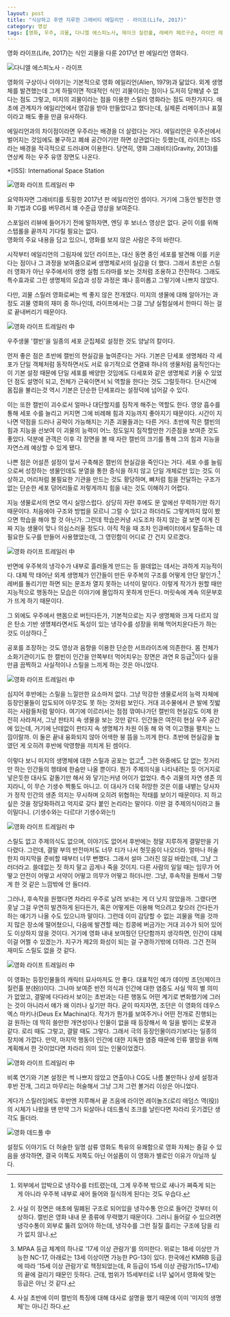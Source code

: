 ```yaml
---
layout: post
title: "식상하고 후엔 지루한 그래비티 에일리언 - 라이프(Life, 2017)"
category: 영상
tags: [영화, 우주, 괴물, 다니엘 에스피노사, 제이크 질런홀, 레베카 페르구손, 라이언 레이놀즈, 아리욘 바카레, 사나다 히로유키, 올가 디호비치나야]
---
```


영화 라이프(Life, 2017)는 식인 괴물을 다룬 2017년 판 에일리언 영화다.


![다니엘 에스피노사 - 라이프](https://lh3.googleusercontent.com/-LgmfSoG8oDA/WOoREhi4TeI/AAAAAAAATV8/DKImzli-G8Y6_qxqPc4QAmtoJEVfQzrdQCE0/s480/life-2017-movie-poster.jpg "그래비티를 첨가한 2017년판 에일리언 영화다.")


영화의 구상이나 이야기는 기본적으로 영화 에일리언(Alien, 1979)과 닮았다.
외계 생명체를 발견했는데 그게 하필이면 적대적인 식인 괴물이라는 점이나
도저히 당해낼 수 없다는 점도 그렇고,
미지의 괴물이라는 점을 이용한 스릴러 영화라는 점도 마찬가지다.
애초에 관계자가 에일리언에서 영감을 받아 만들었다고 했다는데,
실제론 리메이크나 표절이라고 해도 좋을 만큼 유사하다.

에일리언과의 차이점이라면 우주라는 배경을 더 살렸다는 거다.
에일리언은 우주선에서 벌어지는 것임에도 불구하고 폐쇄 공간이기만 하면 상관없다는 듯했는데,
라이프는 ISS라는 배경을 적극적으로 드러내며 이용한다.
당연히, 영화 그래비티(Gravity, 2013)를 연상케 하는 우주 유영 장면도 나온다.

*[ISS]: International Space Station


![영화 라이프 트레일러 中](https://lh3.googleusercontent.com/-mM8pzkFLm_o/WOot16KfRsI/AAAAAAAATWg/yZb8YHzggZglZo2dmG887590Sic8DoyhwCE0/w560/life-2017-movie-screenshot-01.jpg "괴물 스릴러 영화지만 그래비티로 익숙한 우주 유영 장면도 꽤 등장한다.")


요약하자면 그래비티를 토핑한 2017년 판 에일리언인 셈이다.
거기에 그동안 발전한 영화 기법과 CG를 버무려서 꽤 수준급 영상을 보여준다.


<div class="im im-info">
스포일러 리뷰에 들어가기 전에 말하자면, 엔딩 후 보너스 영상은 없다.
굳이 이를 위해 스텝롤을 끝까지 기다릴 필요는 없다.
</div>


<div class="im im-warning">
영화의 주요 내용을 담고 있으니, 영화를 보지 않은 사람은 주의 바란다.
</div>


시작부터 에일리언의 그림자에 있던 라이프는,
대신 동면 중인 세포를 발견해 이를 키운다는 점이나 그 과정을 보여줌으로써 생명체로서의 실감을 더 했다.
그래서 초반은 스릴러 영화가 아닌 우주에서의 생명 실험 드라마를 보는 것처럼 조용하고 잔잔하다.
그래도 특수효과로 그린 생명체의 모습과 성장 과정은 꽤나 흥미롭고 그렇기에 나쁘지 않았다.

다만, 괴물 스릴러 영화로써는 썩 좋지 않은 전개였다.
미지의 생물에 대해 알아가는 과정도 괴물 영화의 재미 중 하나인데,
라이프에서는 그걸 그냥 실험실에서 한마디 하는 걸로 끝내버리기 때문이다.


![영화 라이프 트레일러 中](https://lh3.googleusercontent.com/-JIbZcRQq028/WOouAkmItFI/AAAAAAAATWw/abXcfvsP72YbrY6hh7AN5PmJsh54sm84ACE0/w560/life-2017-movie-screenshot-02.jpg "생물 실험 장면으로 시작해 실감을 더 했다.")


우주생물 '캘빈'을 일종의 세포 군집체로 설정한 것도 양날의 칼이다.

먼저 좋은 점은 초반에 캘빈의 현실감을 높여준다는 거다.
기본은 단세포 생명체라 각 세포가 단일 객체처럼 동작하면서도 서로 유기적으로 연결돼 하나의 생물처럼 움직인다는 이 기본 설정 때문에
단일 세포를 배양한 것임에도 다세포와 같은 생명체로 키울 수 있었던 점도 설명이 되고,
전체가 근육이면서 뇌 역할을 한다는 것도 그럴듯하다.
단시간에 몸집을 불리는것 역시 기본은 단순한 단세포라는 설정덕에 넘어갈 수 있다.

이는 또한 캘빈이 괴수로서 얼마나 대단할지를 짐작게 해주는 역할도 한다.
영양 흡수를 통해 세포 수를 늘리고 커지면 그에 비례해 힘과 지능까지 좋아지기 때문이다.
시간이 지나면 약점을 드러나 공략이 가능해지는 기존 괴물들과는 다른 거다.
초반에 작은 캘빈의 힘과 지능을 선보여 이 괴물의 능력이 어느 정도일지 짐작할만한 기준점을 보여준 것도 좋았다.
덕분에 관객은 이후 각 장면을 볼 때 자란 캘빈의 크기를 통해 그의 힘과 지능을 자연스레 예상할 수 있게 됐다.

나쁜 점은 어설픈 설정이 앞서 구축해온 캘빈의 현실감을 죽인다는 거다.
세포 수를 늘림으로써 성장하는 생물인데도 분열을 통한 증식을 하지 않고 단일 개체로만 있는 것도 이상하고,
머리처럼 불필요한 기관을 만드는 것도 황당하며,
뼈처럼 힘을 전달하는 구조가 없는 단순한 세포 덩어리들로 저렇게까지 힘을 내는 것도 이해하기 어렵다.

지능 생물로서의 면모 역시 실망스럽다.
상당히 자란 후에도 문 앞에선 무력하기만 하기 때문이다.
처음에야 구조와 방법을 모르니 그럴 수 있다고 하더라도 그렇게까지 많이 봤으면 학습을 해야 할 것 아닌가.
그런데 학습은커녕 시도조차 하지 않는 걸 보면 이게 진짜 지능 생물이 맞나 의심스러울 정도다.
아직 작을 때 조차 인큐베이터에서 탈출하는 데 필요한 도구를 만들어 사용했었는데, 그 영민함이 어디로 간 건지 모르겠다.


![영화 라이프 트레일러 中](https://lh3.googleusercontent.com/-TN-zSwGMBXY/WOouIaKA81I/AAAAAAAATXA/KkFRCdKwxuEP82FVEOCwloCQp6n1I8EJgCE0/w560/life-2017-movie-screenshot-03.jpg "캘빈의 리즈 시절")


반면에 우주복의 냉각수가 내부로 흘러들게 만드는 등 쓸데없는 데서는 과하게 지능적이다.
대체 막 태어난 외계 생명체가 인간들이 만든 우주복의 구조를 어떻게 안단 말인가.[^1]
레버를 돌리기만 하면 되는 문조차 열지 못하는 녀석이 말이다.
이렇게 작가가 원할 때만 지능적으로 행동하는 모습은 이야기에 몰입하지 못하게 만든다.
머릿속에 계속 의문부호가 뜨게 하기 때문이다.

그 외에도 우주에서 맨몸으로 버틴다든가,
기본적으로는 지구 생명체와 크게 다르지 않은 탄소 기반 생명체라면서도
독성이 있는 냉각수를 성장을 위해 먹어치운다든가 하는 것도 이상하다.[^2]

[^1]: 외부에서 압박으로 냉각수를 터트렸는데, 그게 우주복 밖으로 새나가 쪄죽게 되는 게 아니라 우주복 내부로 새어 들어와 질식하게 된다는 것도 우습다.

[^2]: 사실 이 장면은 애초에 밀폐된 구조로 되어있을 냉각수통 안으로 들어간 것부터 이상하다. 캘빈은 영화 내내 문 종류에 무력했기 때문이다. 그러니 들어갈 수 있으려면 냉각수통이 외부로 뚫려 있어야 하는데, 냉각수를 그런 질질 흘리는 구조에 담을 리가 없지 않나.

공포를 조장하는 것도 영상과 음향을 이용한 단순한 서프라이즈에 의존한다.
몸 전체가 소화기관이기도 한 캘빈이 인간을 안쪽부터 먹어치우는 장면은
과연 R 등급[^3]이다 싶을 만큼 끔찍하고 사실적이나 스릴을 느끼게 하는 것은 아니었다.


![영화 라이프 트레일러 中](https://lh3.googleusercontent.com/-0i4J6-9UBkk/WOouOb5zS7I/AAAAAAAATXQ/oAwVLq4QwSw7xanQ-P94IB7hKNXcX0RBgCE0/w560/life-2017-movie-screenshot-04.jpg "R 등급의 이유를 보여준다.")


[^3]: MPAA 등급 체계의 하나로 '17세 이상 관람가'를 의미한다. 위로는 18세 이상만 가능한 NC-17, 아래로는 13세 이상이면 가능한 PG-13이 있다. 한국에선 KMRB 등급에 따라 '15세 이상 관람가'로 책정되었는데, R 등급이 15세 이상 관람가(15~17세)의 끝에 걸리기 때문인 듯하다. 근데, 범위가 15세부터로 너무 넓어서 영화에 맞는 등급은 아닌 것 같다.

심지어 후반에는 스릴을 느낄만한 요소마저 없다.
그냥 막강한 생물로서의 능력 자체에 등장인물들이 압도되어 아무것도 못 하는 것처럼 보인다.
거대 괴수물에서 큰 발에 짓밟히는 사람들처럼 말이다.
여기에 이르러서는 점점 깎여나가던 캘빈의 현실감도 이제 완전히 사라져서, 그냥 판타지 속 생물을 보는 것만 같다.
인간들은 여전히 현실 우주 공간에 있는데, 거기에 난데없이 판타지 속 생명체가 차원 이동 해 와 역 이고깽을 펼치는 느낌이랄까.
이 둘은 끝내 융화되지 않아 어색한 붕 뜸을 느끼게 한다.
초반에 현실감을 높였던 게 오히려 후반에 악영향을 끼치게 된 셈이다.

이렇다 보니 미지의 생명체에 대한 스릴과 공포는 없고[^4],
그런 와중에도 답 없는 짓거리만 하는 인간들의 행태에 한숨만 나올 뿐이다.
뭔가 주제의식을 나타내려는 듯 어거지로 넣은듯한 대사도 겉돌기만 해서 와 닿기는커녕 어이가 없었다.
촉수 괴물의 자연 생존 의지라니, 이 무슨 기생수 짝퉁도 아니고.
이 대사가 더욱 허망한 것은 이를 내뱉는 당사자가 정작 인간의 생존 의지는 무시하며 오히려 위협하는 작태를 보이기 때문이다.
지 하고 싶은 것을 정당화하려고 억지로 갖다 붙인 논리라는 말이다.
이딴 걸 주제의식이라고 들이밀다니.
(기생수와는 다르다! 기생수와는!)

[^4]: 사실 초반에 이미 캘빈의 특징에 대해 대사로 설명을 했기 때문에 이미 '미지의 생명체'는 아니긴 하다.


![영화 라이프 트레일러 中](https://lh3.googleusercontent.com/-Kk7l2a5W7tg/WOo0mpm12HI/AAAAAAAATYg/X9UHdq-p8JsVGMWIAUXDAHBUMi3SOjV0QCE0/w560/life-2017-movie-screenshot-07.jpg "갈수록 노답 인간들 때문에 한숨쉬는 이야기가 된다.")


스릴도 없고 주제의식도 없으며, 이야기도 없어서
후반에는 정말 지루하게 결말만을 기다렸다.
그런데, 결말 부의 반전마저도 너무 티가 나서 헛웃음이 나오더라.
얼마나 허술한지 마지막을 준비할 때부터 너무 뻔했다.
그래서 설마 그러진 않길 바랐는데, 그냥 그러더라고.
쓸데없는 짓 하지 말고 곱게나 죽을 것이지.
다른 사람의 일일 때는 임무가 어떻고 안전이 어떻고 서약이 어떻고 의무가 어떻고 하더니만.
그냥, 후속작을 원해서 그렇게 한 것 같은 느낌밖에 안 들더라.

그러나, 후속작을 원했다면 차라리 우주로 날려 보내는 게 더 낫지 않았을까.
그랬다면 훗날 그걸 우연히 발견하게 된다든가,
혹은 어떻게든 이용해 먹으려고 찾으러 간다든가 하는 얘기가 나올 수도 있으니까 말이다.
그런데 이미 감당할 수 없는 괴물을 먹을 것까지 많은 장소에 떨어쳤으니,
다음에 발견할 때는 킹콩에 버금가는 거대 괴수가 되어 있어도 이상하지 않을 것이다.
거기에 영화 내내 보여줬던 단단함까지 생각하면, 인간이 대체 이걸 어쩔 수 있겠는가.
지구가 제2의 화성이 되는 걸 구경하기밖에 더하랴.
그건 전혀 재미도 스릴도 없을 것 같다.


![영화 라이프 트레일러 中](https://lh3.googleusercontent.com/-wsB4y6WCEzM/WOow4SxUWtI/AAAAAAAATYI/i36yoxyaQ5c65-57B8FAOqyk0M-Di0HlACE0/w560/life-2017-movie-screenshot-05.jpg "뻔한 결말을 향해간다.")


이 영화는 등장인물들의 캐릭터 묘사마저도 안 좋다.
대표적인 예가 데이빗 조던(제이크 질런홀 분(扮))이다.
그나마 보여준 반전 의식과 인간에 대한 염증도 사실 딱히 별 의미가 없었고,
결말에 다다라서 보이는 초반과는 다른 행동도 어떤 계기로 변화했기에 그러는 것이 아니라서 얘가 왜 이러나 싶기만 하다.
굳이 따지자면, 조던은 이 영화의 데우스 엑스 마키나(Deus Ex Machina)다.
작가가 뭔가를 보여주거나 어떤 전개로 진행되는 걸 원하는 데 딱히 쓸만한 개연성이나 인물이 없을 때 등장해서 쓱 일을 벌이는 로봇과 같다.
로리 때도 그렇고, 결말 때도 그렇다.
그래서 극의 등장인물이라기보다는 일종의 장치에 가깝다.
만약, 마지막 행동이 인간에 대한 지독한 염증 때문에 인류 멸망을 위해 계획해서 한 것이었다면 차라리 의미 있는 인물이었겠다.


![영화 라이프 트레일러 中](https://lh3.googleusercontent.com/VF7GFq1Nunc2mDbcJ-GQHs2QGjVGzvZTjSy7uHqbnloQ5Ec-Teey5meWRdd0N_so7Rut2zfMyA=w560 "조던은 주연이었지만 인물이라기보단 차라리 어떤 장치에 가까웠다.")


비록 연기와 기본 설정은 썩 나쁘지 않았고 연출이나 CG도 나름 볼만하나
상세 설정과 후반 전개, 그리고 마무리는 허술해서
그냥 그저 그런 볼거리 이상은 아니었다.

게다가 스릴러임에도 후반엔 지루해서
끝 즈음에 라이언 레이놀즈(로리 애덤스 역(役))의 시체가 나왔을 땐
만약 그가 되살아나 데드풀식 조크를 날린다면 차라리 웃기겠단 생각도 들더라.


![영화 데드풀 中](https://lh3.googleusercontent.com/-XD9asBeasGw/WOoudt_928I/AAAAAAAATXw/Ha3MABIqXYg1WMm2uKBaM3e9m0THj6kyQCE0/w560/deadpool-2016-movie-screenshot-99.jpg "“까꿍~ 잠깐 데스(Death) 좀 만나고 왔어.”")


설정도 이야기도 더 허술한 일명 삼류 영화도 특유의 유쾌함으로 영화 자체는 즐길 수 있음을 생각하면, 결국 이쪽도 저쪽도 아닌 어설픔이 이 영화가 별로인 이유가 아닐까 싶다.
